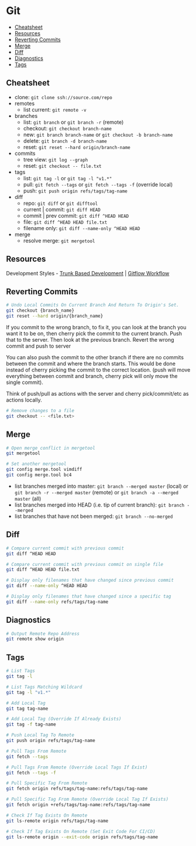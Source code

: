 # Git

- [Cheatsheet](#cheatsheet)
- [Resources](#resources)
- [Reverting Commits](#reverting-commits)
- [Merge](#merge)
- [Diff](#diff)
- [Diagnostics](#diagnostics)
- [Tags](#tags)

## Cheatsheet

- clone: `git clone ssh://source.com/repo`
- remotes
  - list current: `git remote -v`
- branches
  - list: `git branch` or `git branch -r` (remote)
  - checkout: `git checkout branch-name`
  - new: `git branch branch-name` or `git checkout -b branch-name`
  - delete: `git branch -d branch-name`
  - reset: `git reset --hard origin/branch-name`
- commits
  - tree view: `git log --graph`
  - reset: `git checkout -- file.txt`
- tags
  - list: `git tag -l` or `git tag -l "v1.*"`
  - pull: `git fetch --tags` or `git fetch --tags -f` (override local)
  - push: `git push origin refs/tags/tag-name`
- diff
  - repo: `git diff` or `git difftool`
  - current | commit: `git diff HEAD`
  - commit | prev commit: `git diff ^HEAD HEAD`
  - file: `git diff ^HEAD HEAD file.txt`
  - filename only: `git diff --name-only ^HEAD HEAD`
- merge
  - resolve merge: `git mergetool`

## Resources

Development Styles - [Trunk Based Development](https://www.atlassian.com/continuous-delivery/continuous-integration/trunk-based-development) | [Gitflow Workflow](https://www.atlassian.com/git/tutorials/comparing-workflows/gitflow-workflow)

## Reverting Commits

```bash
# Undo Local Commits On Current Branch And Return To Origin's Set.
git checkout {branch_name}
git reset --hard origin/{branch_name}
```

If you commit to the wrong branch, to fix it, you can look at the branch you want it to be on, then cherry pick the commit to the current branch. Push that to the server. Then look at the previous branch. Revert the wrong commit and push to server

You can also push the commit to the other branch if there are no commits between the commit and where the branch starts. This would be done instead of cherry picking the commit to the correct location. (push will move everything between commit and branch, cherry pick will only move the single commit).

Think of push/pull as actions with the server and cherry pick/commit/etc as actions locally.

```bash
# Remove changes to a file
git checkout -- <file.txt>
```

## Merge

```bash
# Open merge conflict in mergetool
git mergetool

# Set another mergetool
git config merge.tool vimdiff
git config merge.tool bc4
```

- list branches merged into master: `git branch --merged master` (local) or `git branch -r --merged master` (remote) or `git branch -a --merged master` (all)
- list branches merged into HEAD (i.e. tip of current branch): `git branch --merged`
- list branches that have not been merged: `git branch --no-merged`

## Diff

```bash
# Compare current commit with previous commit
git diff ^HEAD HEAD

# Compare current commit with previous commit on single file
git diff ^HEAD HEAD file.txt

# Display only filenames that have changed since previous commit
git diff --name-only ^HEAD HEAD

# Display only filenames that have changed since a specific tag
git diff --name-only refs/tags/tag-name
```

## Diagnostics

```bash
# Output Remote Repo Address
git remote show origin
```

## Tags

```bash
# List Tags
git tag -l

# List Tags Matching Wildcard
git tag -l "v1.*"

# Add Local Tag
git tag tag-name

# Add Local Tag (Override If Already Exists)
git tag -f tag-name

# Push Local Tag To Remote
git push origin refs/tags/tag-name

# Pull Tags From Remote
git fetch --tags

# Pull Tags From Remote (Override Local Tags If Exist)
git fetch --tags -f

# Pull Specific Tag From Remote
git fetch origin refs/tags/tag-name:refs/tags/tag-name

# Pull Specific Tag From Remote (Override Local Tag If Exists)
git fetch origin +refs/tags/tag-name:refs/tags/tag-name

# Check If Tag Exists On Remote
git ls-remote origin refs/tags/tag-name

# Check If Tag Exists On Remote (Set Exit Code For CI/CD)
git ls-remote origin --exit-code origin refs/tags/tag-name
```
